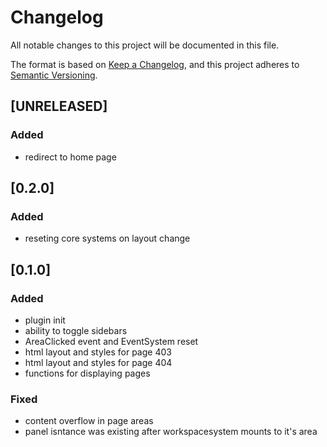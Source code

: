 # Changelog

All notable changes to this project will be documented in this file.

The format is based on [Keep a Changelog](https://keepachangelog.com/en/1.0.0/),
and this project adheres to [Semantic Versioning](https://semver.org/spec/v2.0.0.html).

## [UNRELEASED]

### Added

- redirect to home page

## [0.2.0]

### Added

- reseting core systems on layout change

## [0.1.0]

### Added

- plugin init
- ability to toggle sidebars
- AreaClicked event and EventSystem reset
- html layout and styles for page 403
- html layout and styles for page 404
- functions for displaying pages

### Fixed

- content overflow in page areas
- panel isntance was existing after workspacesystem mounts to it's area
